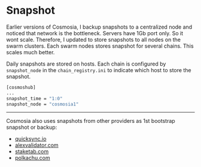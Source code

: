 # Snapshot

Earlier versions of Cosmosia, I backup snapshots to a centralized node and noticed that network is the bottleneck.
Servers have 1Gb port only. So it wont scale. Therefore, I updated to store snapshots to all nodes on the swarm clusters.
Each swarm nodes stores snapshot for several chains. This scales much better.


Daily snapshots are stored on hosts. Each chain is configured by `snapshot_node` in the `chain_registry.ini` to indicate which host to store the snapshot.

```bash
[cosmoshub]
...
snapshot_time = "1:0"
snapshot_node = "cosmosia1"
```


---
Cosmosia also uses snapshots from other providers as 1st bootstrap snapshot or backup:
- [quicksync.io](https://quicksync.io/)
- [alexvalidator.com](https://snapshots.alexvalidator.com/)
- [staketab.com](https://cosmos-snap.staketab.com/)
- [polkachu.com](https://polkachu.com/tendermint_snapshots)


